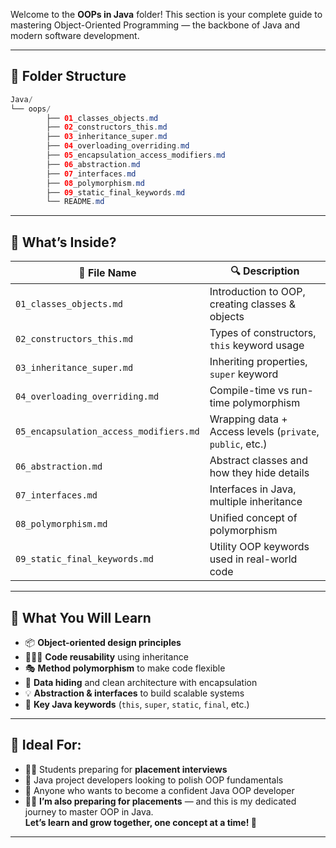 Welcome to the **OOPs in Java** folder! This section is your complete guide to mastering Object-Oriented Programming — the backbone of Java and modern software development.

---

## 📁 Folder Structure
```java
Java/ 
└── oops/ 
		├── 01_classes_objects.md 
		├── 02_constructors_this.md 
		├── 03_inheritance_super.md 
		├── 04_overloading_overriding.md 
		├── 05_encapsulation_access_modifiers.md 
		├── 06_abstraction.md 
		├── 07_interfaces.md 
		├── 08_polymorphism.md 
		├── 09_static_final_keywords.md 
		└── README.md
```

---

## 🧭 What’s Inside?

| 📄 File Name                          | 🔍 Description                                               |
|--------------------------------------|--------------------------------------------------------------|
| `01_classes_objects.md`              | Introduction to OOP, creating classes & objects              |
| `02_constructors_this.md`            | Types of constructors, `this` keyword usage                  |
| `03_inheritance_super.md`            | Inheriting properties, `super` keyword                       |
| `04_overloading_overriding.md`       | Compile-time vs run-time polymorphism                        |
| `05_encapsulation_access_modifiers.md`| Wrapping data + Access levels (`private`, `public`, etc.)   |
| `06_abstraction.md`                  | Abstract classes and how they hide details                   |
| `07_interfaces.md`                   | Interfaces in Java, multiple inheritance                     |
| `08_polymorphism.md`                 | Unified concept of polymorphism                              |
| `09_static_final_keywords.md`        | Utility OOP keywords used in real-world code                 |

---

## 🎯 What You Will Learn

- 📦 **Object-oriented design principles**
- 👨‍👩‍👧 **Code reusability** using inheritance
- 🎭 **Method polymorphism** to make code flexible
- 🚪 **Data hiding** and clean architecture with encapsulation
- 💡 **Abstraction & interfaces** to build scalable systems
- 🔑 **Key Java keywords** (`this`, `super`, `static`, `final`, etc.)

---
## 🧠 Ideal For:

- 👨‍💻 Students preparing for **placement interviews**
- 🧪 Java project developers looking to polish OOP fundamentals
- 🚀 Anyone who wants to become a confident Java OOP developer
- 🙋‍♂️ **I’m also preparing for placements** — and this is my dedicated journey to master OOP in Java.  
  **Let’s learn and grow together, one concept at a time! 💪**

---

